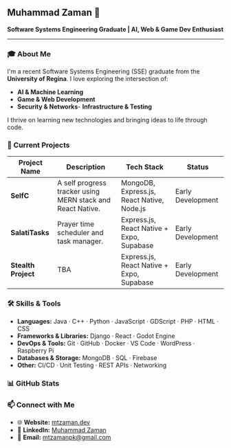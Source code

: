 ## Muhammad Zaman 👋

**Software Systems Engineering Graduate | AI, Web & Game Dev Enthusiast**

---

### 🎓 About Me

I'm a recent Software Systems Engineering (SSE) graduate from the **University of Regina**. I love exploring the intersection of:

* **AI & Machine Learning**
* **Game & Web Development**
* **Security & Networks**- **Infrastructure & Testing**

I thrive on learning new technologies and bringing ideas to life through code.

### 💼 Current Projects

| Project Name    | Description                                                | Tech Stack                 | Status      |
| --------------- | ---------------------------------------------------------- | -------------------------- | ----------- |
| **SelfC**       | A self progress tracker using MERN stack and React Native. | MongoDB, Express.js, React Native, Node.js    | Early Development |
| **SalatiTasks** | Prayer time scheduler and task manager.                    | Express.js, React Native + Expo, Supabase | Early Development   |
| **Stealth Project** | TBA                    | Express.js, React Native + Expo, Supabase | Early Development   |

### 🛠️ Skills & Tools

* **Languages:** Java · C++ · Python · JavaScript · GDScript · PHP · HTML · CSS
* **Frameworks & Libraries:** Django · React · Godot Engine
* **DevOps & Tools:** Git · GitHub · Docker · VS Code · WordPress · Raspberry Pi
* **Databases & Storage:** MongoDB · SQL · Firebase
* **Other:** CI/CD · Unit Testing · REST APIs · Networking

### 📊 GitHub Stats

### 📫 Connect with Me

* 🌐 **Website:** [mtzaman.dev](https://mtzamanpk.vercel.app/)
* 💼 **LinkedIn:** [Muhammad Zaman](https://linkedin.com/in/mtzamanpk)
* 📧 **Email:** [mtzamanpk@gmail.com](mailto:mzamanpk@gmail.com)

